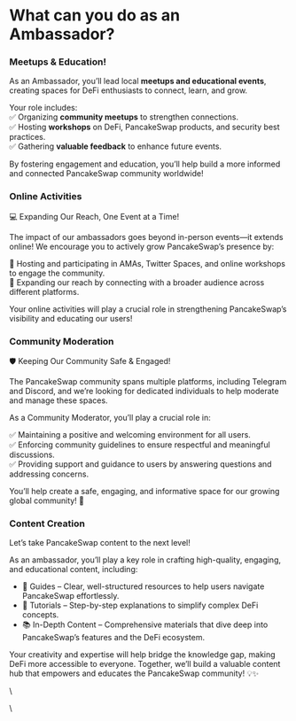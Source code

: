 # What can you do as an Ambassador?

### &#x20;**Meetups & Education!**&#x20;

As an Ambassador, you’ll lead local **meetups and educational events**, creating spaces for DeFi enthusiasts to connect, learn, and grow.&#x20;

Your role includes:\
✅ Organizing **community meetups** to strengthen connections.\
✅ Hosting **workshops** on DeFi, PancakeSwap products, and security best practices.\
✅ Gathering **valuable feedback** to enhance future events.

By fostering engagement and education, you’ll help build a more informed and connected PancakeSwap community worldwide!&#x20;

### Online Activities

💻 Expanding Our Reach, One Event at a Time!

The impact of our ambassadors goes beyond in-person events—it extends online! We encourage you to actively grow PancakeSwap’s presence by:

🎤 Hosting and participating in AMAs, Twitter Spaces, and online workshops to engage the community.\
📣 Expanding our reach by connecting with a broader audience across different platforms.

Your online activities will play a crucial role in strengthening PancakeSwap’s visibility and educating our users!&#x20;

### Community Moderation

🛡️ Keeping Our Community Safe & Engaged!

The PancakeSwap community spans multiple platforms, including Telegram and Discord, and we’re looking for dedicated individuals to help moderate and manage these spaces.

As a Community Moderator, you’ll play a crucial role in:

✅ Maintaining a positive and welcoming environment for all users.\
✅ Enforcing community guidelines to ensure respectful and meaningful discussions.\
✅ Providing support and guidance to users by answering questions and addressing concerns.

You’ll help create a safe, engaging, and informative space for our growing global community! 💬

### Content Creation

Let’s take PancakeSwap content to the next level!

As an ambassador, you’ll play a key role in crafting high-quality, engaging, and educational content, including:

* 📘 Guides – Clear, well-structured resources to help users navigate PancakeSwap effortlessly.
* 🎥 Tutorials – Step-by-step explanations to simplify complex DeFi concepts.
* 📚 In-Depth Content – Comprehensive materials that dive deep into PancakeSwap’s features and the DeFi ecosystem.

Your creativity and expertise will help bridge the knowledge gap, making DeFi more accessible to everyone. Together, we’ll build a valuable content hub that empowers and educates the PancakeSwap community! 💡✨

\


\
